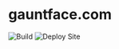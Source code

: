 # gauntface.com

![Build](https://github.com/gauntface/gauntface.com/workflows/Build/badge.svg) ![Deploy Site](https://github.com/gauntface/gauntface.com/workflows/Deploy%20Site/badge.svg)